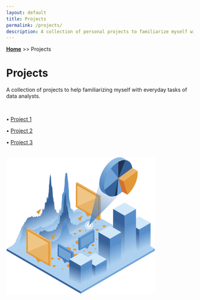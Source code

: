 ```yaml
---
layout: default
title: Projects
permalink: /projects/
description: A collection of personal projects to familiarize myself with everyday tasks of data analysts.
---
```

**[Home](../)** >> Projects
# Projects

A collection of projects to help familiarizing myself with everyday tasks of data analysts.

<br>

• [Project 1](../DoorDash_Analysis.md)

• [Project 2](#)

• [Project 3](#)

<br>

<img src="/projects/projects_page_image.png" alt="projects_page_image" width="400">
